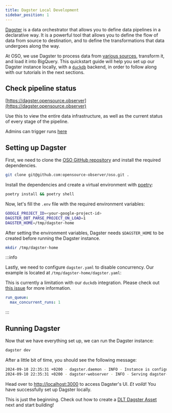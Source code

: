 ```yaml
---
title: Dagster Local Development
sidebar_position: 1
---
```


[Dagster](https://dagster.io) is a data orchestrator that allows you to define
data pipelines in a declarative way. It is a powerful tool that allows you to
define the flow of data from source to destination, and to define the
transformations that data undergoes along the way.

At OSO, we use Dagster to process data from
[various sources](https://github.com/opensource-observer/oso/tree/main/warehouse/oso_dagster/assets),
transform it, and load it into BigQuery. This quickstart guide will help you set
up our Dagster instance locally, with a [`duckdb`](http://duckdb.org/) backend,
in order to follow along with our tutorials in the next sections.

## Check pipeline status

[https://dagster.opensource.observer](https://dagster.opensource.observer)

Use this to view the entire data infrastructure,
as well as the current status of every stage of the pipeline.

Admins can trigger runs
[here](https://admin-dagster.opensource.observer/)

## Setting up Dagster

First, we need to clone the
[OSO GitHub repository](http://github.com/opensource-observer/oso) and install
the required dependencies.

```sh
git clone git@github.com:opensource-observer/oso.git .
```

Install the dependencies and create a virtual environment with
[poetry](https://python-poetry.org):

```sh
poetry install && poetry shell
```

Now, let's fill the `.env` file with the required environment variables:

```sh
GOOGLE_PROJECT_ID=<your-google-project-id>
DAGSTER_DBT_PARSE_PROJECT_ON_LOAD=1
DAGSTER_HOME=/tmp/dagster-home
```

After setting the environment variables, Dagster needs `$DAGSTER_HOME` to be
created before running the Dagster instance.

```sh
mkdir /tmp/dagster-home
```

:::info

Lastly, we need to configure `dagster.yaml` to disable concurrency. Our example
is located at `/tmp/dagster-home/dagster.yaml`:

This is currently a limitation with our `duckdb` integration. Please check out
[this issue](https://github.com/opensource-observer/oso/issues/2040#issue-2503231601)
for more information.

```yaml
run_queue:
  max_concurrent_runs: 1
```

:::

## Running Dagster

Now that we have everything set up, we can run the Dagster instance:

```sh
dagster dev
```

After a little bit of time, you should see the following message:

```sh
2024-09-10 22:35:31 +0200 - dagster.daemon - INFO - Instance is configured with the following daemons: ['AssetDaemon', 'BackfillDaemon', 'QueuedRunCoordinatorDaemon', 'SchedulerDaemon', 'SensorDaemon']
2024-09-10 22:35:31 +0200 - dagster-webserver - INFO - Serving dagster-webserver on http://127.0.0.1:3000 in process 1095
```

Head over to [http://localhost:3000](http://localhost:3000) to access Dagster's
UI. _Et voilà_! You have successfully set up Dagster locally.

This is just the beginning. Check out how to create a
[DLT Dagster Asset](../../contribute-data/api.md) next and start building!
